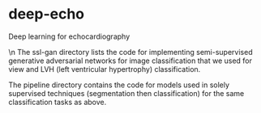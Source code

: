 # deep-echo
Deep learning for echocardiography

\n
The ssl-gan directory lists the code for implementing semi-supervised generative adversarial networks for image classification that we used for view and LVH (left ventricular hypertrophy) classification.

The pipeline directory contains the code for models used in solely supervised techniques (segmentation then classification) for the same classification tasks as above.
